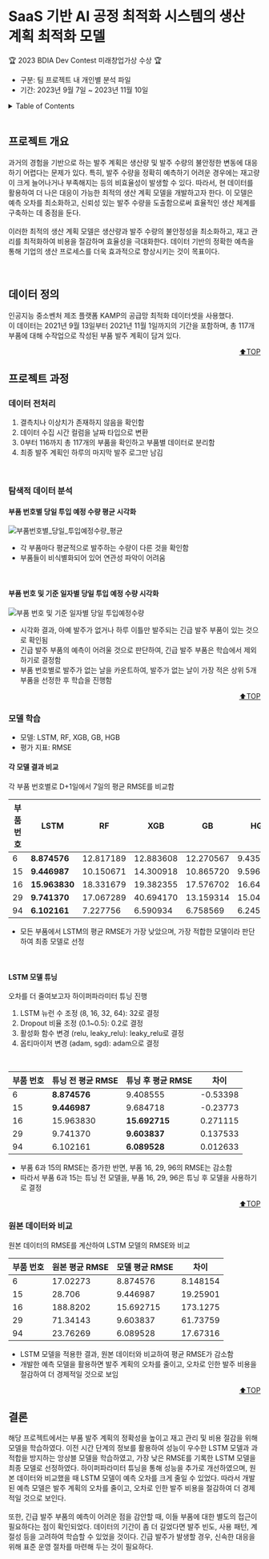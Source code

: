 <a name="top"></a>
  
# SaaS 기반 AI 공정 최적화 시스템의 생산 계획 최적화 모델
🏆 2023 BDIA Dev Contest 미래창업가상 수상 🏆
- 구분: 팀 프로젝트 내 개인별 분석 파일
- 기간: 2023년 9월 7일 ~ 2023년 11월 10일

<details>
  <summary>Table of Contents</summary>
  
  1. [프로젝트 개요](#프로젝트-개요)
  2. [데이터 정의](#데이터-정의)
  3. [프로젝트 과정](#프로젝트-과정)
      + [데이터 전처리](#데이터-전처리)
      + [탐색적 데이터 분석](#탐색적-데이터-분석)
      + [모델 학습](#모델-학습)
      + [원본 데이터와 비교](#원본-데이터와-비교)
  5. [결론](#결론)

</details>
<br>

## 프로젝트 개요
과거의 경험을 기반으로 하는 발주 계획은 생산량 및 발주 수량의 불안정한 변동에 대응하기 어렵다는 문제가 있다. 
특히, 발주 수량을 정확히 예측하기 어려운 경우에는 재고량이 크게 늘어나거나 부족해지는 등의 비효율성이 발생할 수 있다.
따라서, 현 데이터를 활용하여 더 나은 대응이 가능한 최적의 생산 계획 모델을 개발하고자 한다. 
이 모델은 예측 오차를 최소화하고, 신뢰성 있는 발주 수량을 도출함으로써 효율적인 생산 체계를 구축하는 데 중점을 둔다.
<br><br>
이러한 최적의 생산 계획 모델은 생산량과 발주 수량의 불안정성을 최소화하고, 재고 관리를 최적화하여 비용을 절감하며 효율성을 극대화한다. 
데이터 기반의 정확한 예측을 통해 기업의 생산 프로세스를 더욱 효과적으로 향상시키는 것이 목표이다.

<br>

## 데이터 정의
인공지능 중소벤처 제조 플랫폼 KAMP의 공급망 최적화 데이터셋을 사용했다.<br>
이 데이터는 2021년 9월 13일부터 2021년 11월 1일까지의 기간을 포함하며, 총 117개 부품에 대해 수작업으로 작성된 부품 발주 계획이 담겨 있다.

<p align="right"><a href="#top">⬆️TOP</a></p>

## 프로젝트 과정
### 데이터 전처리
1. 결측치나 이상치가 존재하지 않음을 확인함
2. 데이터 수집 시간 컬럼을 날짜 타입으로 변환
3. 0부터 116까지 총 117개의 부품을 확인하고 부품별 데이터로 분리함
4. 최종 발주 계획인 하루의 마지막 발주 로그만 남김

<br>

### 탐색적 데이터 분석
#### 부품 번호별 당일 투입 예정 수량 평균 시각화
![부품번호별_당일_투입예정수량_평균](https://github.com/user-attachments/assets/7b8c9da9-3343-486c-abdd-fec531b0e591)
- 각 부품마다 평균적으로 발주하는 수량이 다른 것을 확인함
- 부품들이 비식별화되어 있어 연관성 파악이 어려움

<br>

#### 부품 번호 및 기준 일자별 당일 투입 예정 수량 시각화
![부품 번호 및 기준 일자별 당일 투입예정수량](https://github.com/user-attachments/assets/6bde63f3-4b1e-465e-99bd-a476d3b38195)
- 시각화 결과, 아예 발주가 없거나 하루 이틀만 발주되는 긴급 발주 부품이 있는 것으로 확인됨
- 긴급 발주 부품의 예측이 어려울 것으로 판단하여, 긴급 발주 부품은 학습에서 제외하기로 결정함
- 부품 번호별로 발주가 없는 날을 카운트하여, 발주가 없는 날이 가장 적은 상위 5개 부품을 선정한 후 학습을 진행함

<p align="right"><a href="#top">⬆️TOP</a></p>

### 모델 학습
- 모델: LSTM, RF, XGB, GB, HGB
- 평가 지표: RMSE

#### 각 모델 결과 비교
각 부품 번호별로 D+1일에서 7일의 평균 RMSE를 비교함


| 부품 번호 | LSTM | RF | XGB | GB | HGB |
| ------ | ------ | ------ | ------ | ------ | ------ |
| 6 | **8.874576** | 12.817189 | 12.883608 | 12.270567 | 9.435244 |
| 15 | **9.446987** | 10.150671 | 14.300918 | 10.865720 | 9.596393 |
| 16 | **15.963830** | 18.331679 | 19.382355 | 17.576702 | 16.641397 |
| 29 | **9.741370** | 17.067289 | 40.694170 | 13.159314 | 15.048942 |
| 94 | **6.102161** | 7.227756 | 6.590934 | 6.758569 | 6.245571 |

- 모든 부품에서 LSTM의 평균 RMSE가 가장 낮았으며, 가장 적합한 모델이라 판단하여 최종 모델로 선정

<br>

#### LSTM 모델 튜닝
오차를 더 줄여보고자 하이퍼파라미터 튜닝 진행

1. LSTM 뉴런 수 조정 (8, 16, 32, 64): 32로 결정
2. Dropout 비율 조정 (0.1~0.5): 0.2로 결정
3. 활성화 함수 변경 (relu, leaky_relu): leaky_relu로 결정
4. 옵티마이저 변경 (adam, sgd): adam으로 결정

<br>

| 부품 번호 | 튜닝 전 평균 RMSE | 튜닝 후 평균 RMSE | 차이 |
| ------ | ------ | ------ | ------ |
| 6 | **8.874576** | 9.408555 | -0.53398 |
| 15 | **9.446987** | 9.684718 | -0.23773 |
| 16 | 15.963830 | **15.692715** | 0.271115 |
| 29 | 9.741370 | **9.603837** | 0.137533 |
| 94 | 6.102161 | **6.089528** | 0.012633 |

- 부품 6과 15의 RMSE는 증가한 반면, 부품 16, 29, 96의 RMSE는 감소함
- 따라서 부품 6과 15는 튜닝 전 모델을, 부품 16, 29, 96은 튜닝 후 모델을 사용하기로 결정

<p align="right"><a href="#top">⬆️TOP</a></p>

### 원본 데이터와 비교
원본 데이터의 RMSE를 계산하여 LSTM 모델의 RMSE와 비교

| 부품 번호 | 원본 평균 RMSE | 모델 평균 RMSE | 차이 |
| ------ | ------ | ------ | ------ |
| 6 | 17.02273 | 8.874576 | 8.148154 |
| 15 | 28.706 | 9.446987 | 19.25901 |
| 16 | 188.8202 | 15.692715 | 173.1275 |
| 29 | 71.34143 | 9.603837 | 61.73759 |
| 94 | 23.76269 | 6.089528 | 17.67316 |

- LSTM 모델을 적용한 결과, 원본 데이터와 비교하여 평균 RMSE가 감소함
- 개발한 예측 모델을 활용하면 발주 계획의 오차를 줄이고, 오차로 인한 발주 비용을 절감하여 더 경제적일 것으로 보임

<p align="right"><a href="#top">⬆️TOP</a></p>

## 결론

해당 프로젝트에서는 부품 발주 계획의 정확성을 높이고 재고 관리 및 비용 절감을 위해 모델을 학습하였다. 이전 시간 단계의 정보를 활용하여 성능이 우수한 LSTM 모델과 과적합을 방지하는 앙상블 모델을 학습하였고, 가장 낮은 RMSE를 기록한 LSTM 모델을 최종 모델로 선정하였다. 하이퍼파라미터 튜닝을 통해 성능을 추가로 개선하였으며, 원본 데이터와 비교했을 때 LSTM 모델이 예측 오차를 크게 줄일 수 있었다. 따라서 개발된 예측 모델은 발주 계획의 오차를 줄이고, 오차로 인한 발주 비용을 절감하여 더 경제적일 것으로 보인다.<br><br>
또한, 긴급 발주 부품의 예측이 어려운 점을 감안할 때, 이들 부품에 대한 별도의 접근이 필요하다는 점이 확인되었다. 데이터의 기간이 좀 더 길었다면 발주 빈도, 사용 패턴, 계절성 등을 고려하여 학습할 수 있었을 것이다. 긴급 발주가 발생할 경우, 신속한 대응을 위해 표준 운영 절차를 마련해 두는 것이 필요하다.
